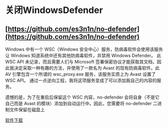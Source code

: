 # 关闭WindowsDefender

## [https://github.com/es3n1n/no-defender](https://github.com/es3n1n/no-defender)

Windows 中有一个 WSC（Windows 安全中心）服务，防病毒软件会使用该服务让 Windows 知道系统中还有其他防病毒软件，并禁用 Windows Defender。
此 WSC API 未记录，而且需要人们与 Microsoft 签署保密协议才能获取其文档，因此我决定采取一种有趣的方法，并使用了一款名为 Avast 的现有防病毒软件。此 AV 引擎包含一个所谓的 wsc_proxy.exe 服务，该服务实质上为 Avast 设置了 WSC API。
通过一点逆向工程，我将这项服务变成了可以添加我自己的内容的服务。

遗憾的是，为了在重启后保留这个 WSC 内容，no-defender 会将自身（不是它自己而是 Avast 的模块）添加到自动运行中。因此，您需要将 no-defender 二进制文件保留在磁盘上

<DocsAD/>

[软件下载](https://deelmind.org/app/1167.html)